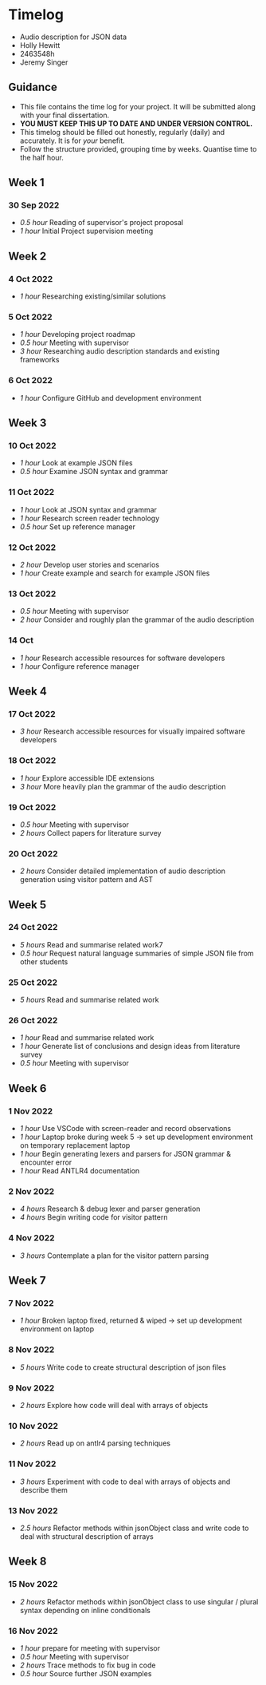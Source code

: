 # Timelog

* Audio description for JSON data
* Holly Hewitt
* 2463548h
* Jeremy Singer

## Guidance

* This file contains the time log for your project. It will be submitted along with your final dissertation.
* **YOU MUST KEEP THIS UP TO DATE AND UNDER VERSION CONTROL.**
* This timelog should be filled out honestly, regularly (daily) and accurately. It is for *your* benefit.
* Follow the structure provided, grouping time by weeks.  Quantise time to the half hour.

## Week 1

### 30 Sep 2022

* *0.5 hour* Reading of supervisor's project proposal
* *1 hour* Initial Project supervision meeting

## Week 2

### 4 Oct 2022
* *1 hour* Researching existing/similar solutions

### 5 Oct 2022

* *1 hour* Developing project roadmap
* *0.5 hour* Meeting with supervisor
* *3 hour* Researching audio description standards and existing frameworks

### 6 Oct 2022

* *1 hour* Configure GitHub and development environment

## Week 3

### 10 Oct 2022

* *1 hour* Look at example JSON files
* *0.5 hour* Examine JSON syntax and grammar

### 11 Oct 2022

* *1 hour* Look at JSON syntax and grammar
* *1 hour* Research screen reader technology
* *0.5 hour* Set up reference manager

### 12 Oct 2022

* *2 hour* Develop user stories and scenarios
* *1 hour* Create example and search for example JSON files

### 13 Oct 2022

* *0.5 hour* Meeting with supervisor
* *2 hour* Consider and roughly plan the grammar of the audio description

### 14 Oct

* *1 hour* Research accessible resources for software developers
* *1 hour* Configure reference manager

## Week 4

### 17 Oct 2022

* *3 hour* Research accessible resources for visually impaired software developers

### 18 Oct 2022

* *1 hour* Explore accessible IDE extensions
* *3 hour* More heavily plan the grammar of the audio description

### 19 Oct 2022

* *0.5 hour* Meeting with supervisor
* *2 hours* Collect papers for literature survey

### 20 Oct 2022

* *2 hours* Consider detailed implementation of audio description generation using visitor pattern and AST

## Week 5

### 24 Oct 2022

* *5 hours* Read and summarise related work7
* *0.5 hour* Request natural language summaries of simple JSON file from other students

### 25 Oct 2022

* *5 hours* Read and summarise related work

### 26 Oct 2022

* *1 hour* Read and summarise related work
* *1 hour* Generate list of conclusions and design ideas from literature survey
* *0.5 hour* Meeting with supervisor

## Week 6

### 1 Nov 2022

* *1 hour* Use VSCode with screen-reader and record observations
* *1 hour* Laptop broke during week 5 -> set up development environment on temporary replacement laptop
* *1 hour* Begin generating lexers and parsers for JSON grammar & encounter error
* *1 hour* Read ANTLR4 documentation

### 2 Nov 2022

* *4 hours* Research & debug lexer and parser generation
* *4 hours* Begin writing code for visitor pattern

### 4 Nov 2022
* *3 hours* Contemplate a plan for the visitor pattern parsing 

## Week 7

### 7 Nov 2022
* *1 hour* Broken laptop fixed, returned & wiped -> set up development environment on laptop

### 8 Nov 2022
* *5 hours* Write code to create structural description of json files

### 9 Nov 2022
* *2 hours* Explore how code will deal with arrays of objects

### 10 Nov 2022
* *2 hours* Read up on antlr4 parsing techniques

### 11 Nov 2022
* *3 hours* Experiment with code to deal with arrays of objects and describe them

### 13 Nov 2022
* *2.5 hours* Refactor methods within jsonObject class and write code to deal with structural description of arrays

## Week 8

### 15 Nov 2022
* *2 hours* Refactor methods within jsonObject class to use singular / plural syntax depending on inline conditionals

### 16 Nov 2022
* *1 hour* prepare for meeting with supervisor
* *0.5 hour* Meeting with supervisor
* *2 hours* Trace methods to fix bug in code
* *0.5 hour* Source further JSON examples


